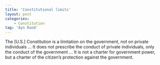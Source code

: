 ```yaml
---
title: 'Constitutional limits'
layout: post
categories:
    - Constitution
tag: 'Ayn Rand'
---
```


The \[U.S.\] Constitution is a limitation on the government, not on private individuals … It does not prescribe the conduct of private individuals, only the conduct of the government … It is not a charter for government power, but a charter of the citizen’s protection against the government.
